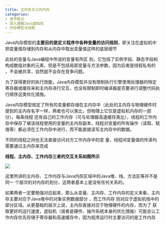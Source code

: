 ```yaml
---
title: 主内存与工作内存
categories: 
- 读书笔记
- 深入理解Java虚拟机
- 内存模型与线程
---
```


Java内存模型的**主要目的是定义程序中各种变量的访问规则**，即关注在虚拟机中把变量值存储到内存和从内存中取出变量值这样的底层细节

此处的变量与Java编程中所说的变量有所区 别，它包括了实例字段、静态字段和构成数组对象的元素，但是不包括局部变量与方法参数，因为后者是线程私有的 ，不会被共享，自然就不会存在竞争问题。

为了获得更好的执行效能，Java内存模型并没有限制执行引擎使用处理器的特定寄存器或缓存来和主内存进行交互，也没有限制即时编译器是否要进行调整代码执行顺序这类优化措施。

Java内存模型规定了所有的变量都存储在主内存中（此处的主内存与物理硬件时提到的主内存名字一样，两者也可以类比，但物理上它仅是虚拟机内存的一部分）。每条线程 还有自己的工作内存（可与处理器高速缓存类比），线程的工作内存中保存了被该线程使用的变量的主内存副本，线程对变量的所有操作（读取、赋值等）都必须在工作内存中进行，而不能直接读写主内存中的数据。

不同的线程之间也无法直接访问对方工作内存中的变 量，线程间变量值的传递均需要通过主内存来完成

**线程、主内存、工作内存三者的交互关系如图所示**

![](https://xiaoflyfish.oss-cn-beijing.aliyuncs.com/image/20210526003404.png)

这里所讲的主内存、工作内存与Java内存区域中的Java堆、栈、方法区等并不是同一 个层次的对内存的划分，这两者基本上是没有任何关系的。

如果两者一定要勉强对应起来，那么从变量、主内存、工作内存的定义来看，主内存主要对应于Java堆中的对象实例数据部分 ，而工作内存 则对应于虚拟机栈中的部分区域。从更基础的层次上说，主内存直接对应于物理硬件的内存，而为了 获取更好的运行速度，虚拟机（或者是硬件、操作系统本身的优化措施）可能会让工作内存优先存储于寄存器和高速缓存中，因为程序运行时主要访问的是工作内存